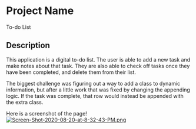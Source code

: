 # Project Name

To-do List

## Description

This application is a digital to-do list. The user is able to add a new task and make notes about that task. They are also able to check off tasks once they have been completed, and delete them from their list. 

The biggest challenge was figuring out a way to add a class to dynamic information, but after a little work that was fixed by changing the appending logic. If the task was complete, that row would instead be appended with the extra class.

Here is a screenshot of the page!
[![Screen-Shot-2020-08-20-at-8-32-43-PM.png](https://i.postimg.cc/ZnX552nJ/Screen-Shot-2020-08-20-at-8-32-43-PM.png)](https://postimg.cc/SY7hZZcP)
